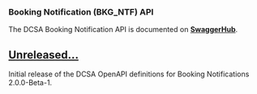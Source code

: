 ### Booking Notification (BKG_NTF) API

The DCSA Booking Notification API is documented on [**SwaggerHub**](https://app.swaggerhub.com/apis/dcsaorg/DCSA_BKG_NTF).

<a name="v200B1"></a>[Unreleased...](https://app.swaggerhub.com/apis-docs/dcsaorg/DCSA_BKG_NTF/2.0.0-Beta-1)
---
Initial release of the DCSA OpenAPI definitions for Booking Notifications 2.0.0-Beta-1.
